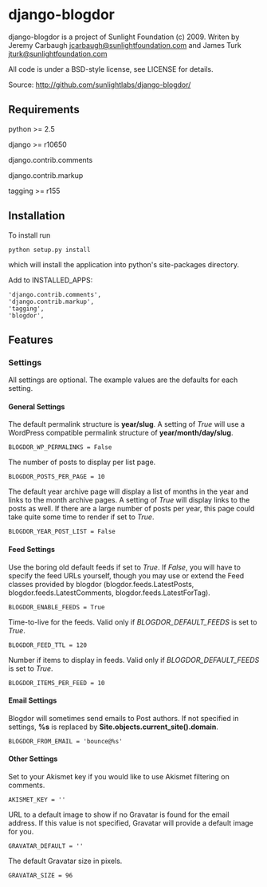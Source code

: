# django-blogdor

django-blogdor is a project of Sunlight Foundation (c) 2009.
Writen by Jeremy Carbaugh <jcarbaugh@sunlightfoundation.com> and James Turk <jturk@sunlightfoundation.com>

All code is under a BSD-style license, see LICENSE for details.

Source: http://github.com/sunlightlabs/django-blogdor/


## Requirements

python >= 2.5

django >= r10650

django.contrib.comments

django.contrib.markup

tagging >= r155


## Installation

To install run

    python setup.py install

which will install the application into python's site-packages directory.

Add to INSTALLED_APPS:

	'django.contrib.comments',
	'django.contrib.markup',
	'tagging',
	'blogdor',


## Features

### Settings

All settings are optional. The example values are the defaults for each setting.


#### General Settings

The default permalink structure is __year/slug__. A setting of _True_ will use a WordPress compatible permalink structure of __year/month/day/slug__.

	BLOGDOR_WP_PERMALINKS = False

The number of posts to display per list page.

	BLOGDOR_POSTS_PER_PAGE = 10

The default year archive page will display a list of months in the year and links to the month archive pages. A setting of _True_ will display links to the posts as well. If there are a large number of posts per year, this page could take quite some time to render if set to _True_.

	BLOGDOR_YEAR_POST_LIST = False


#### Feed Settings

Use the boring old default feeds if set to _True_. If _False_, you will have to specify the feed URLs yourself, though you may use or extend the Feed classes provided by blogdor (blogdor.feeds.LatestPosts, blogdor.feeds.LatestComments, blogdor.feeds.LatestForTag).

	BLOGDOR_ENABLE_FEEDS = True

Time-to-live for the feeds. Valid only if _BLOGDOR\_DEFAULT\_FEEDS_ is set to _True_.

	BLOGDOR_FEED_TTL = 120

Number if items to display in feeds. Valid only if _BLOGDOR\_DEFAULT\_FEEDS_ is set to _True_.

	BLOGDOR_ITEMS_PER_FEED = 10


#### Email Settings

Blogdor will sometimes send emails to Post authors. If not specified in settings, __%s__ is replaced by __Site.objects.current_site().domain__.

	BLOGDOR_FROM_EMAIL = 'bounce@%s'


#### Other Settings

Set to your Akismet key if you would like to use Akismet filtering on comments.

	AKISMET_KEY = ''

URL to a default image to show if no Gravatar is found for the email address. If this value is not specified, Gravatar will provide a default image for you.

	GRAVATAR_DEFAULT = ''

The default Gravatar size in pixels. 

	GRAVATAR_SIZE = 96

